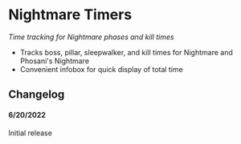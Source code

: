 # Nightmare Timers
*Time tracking for Nightmare phases and kill times*
- Tracks boss, pillar, sleepwalker, and kill times for Nightmare and Phosani's Nightmare
- Convenient infobox for quick display of total time

## Changelog
#### 6/20/2022
Initial release

##
